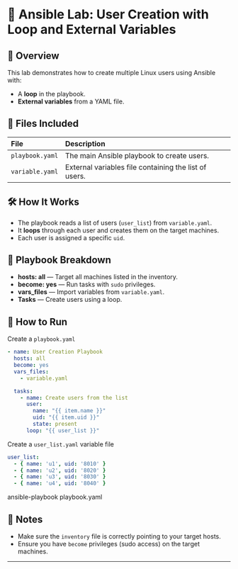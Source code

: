 # 🚀 Ansible Lab: User Creation with Loop and External Variables

## 📝 Overview

This lab demonstrates how to create multiple Linux users using Ansible with:
- A **loop** in the playbook.
- **External variables** from a YAML file.

## 📂 Files Included

| File | Description |
|:-----|:------------|
| `playbook.yaml` | The main Ansible playbook to create users. |
| `variable.yaml` | External variables file containing the list of users. |


## 🛠️ How It Works

- The playbook reads a list of users (`user_list`) from `variable.yaml`.
- It **loops** through each user and creates them on the target machines.
- Each user is assigned a specific `uid`.

## 📜 Playbook Breakdown

- **hosts: all** — Target all machines listed in the inventory.
- **become: yes** — Run tasks with `sudo` privileges.
- **vars_files** — Import variables from `variable.yaml`.
- **Tasks** — Create users using a loop.

## 🚀 How to Run

Create a `playbook.yaml`

```yaml
- name: User Creation Playbook
  hosts: all
  become: yes
  vars_files:
    - variable.yaml

  tasks:
    - name: Create users from the list
      user:
        name: "{{ item.name }}"
        uid: "{{ item.uid }}"
        state: present
      loop: "{{ user_list }}"
```
Create a `user_list.yaml` variable file
```yaml
user_list:
  - { name: 'u1', uid: '8010' }
  - { name: 'u2', uid: '8020' }
  - { name: 'u3', uid: '8030' }
  - { name: 'u4', uid: '8040' }
```

ansible-playbook playbook.yaml

## 📢 Notes
- Make sure the `inventory` file is correctly pointing to your target hosts.
- Ensure you have `become` privileges (sudo access) on the target machines.

---


